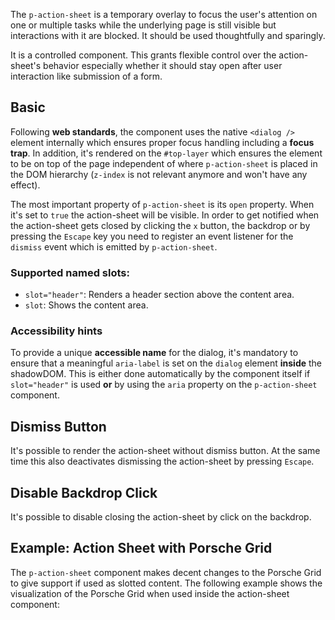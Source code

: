 <ComponentHeading name="Action Sheet"></ComponentHeading>

The `p-action-sheet` is a temporary overlay to focus the user's attention on one or multiple tasks while the underlying
page is still visible but interactions with it are blocked. It should be used thoughtfully and sparingly.

It is a controlled component. This grants flexible control over the action-sheet's behavior especially whether it should
stay open after user interaction like submission of a form.

<TableOfContents></TableOfContents>

## Basic

Following **web standards**, the component uses the native `<dialog />` element internally which ensures proper focus
handling including a **focus trap**. In addition, it's rendered on the `#top-layer` which ensures the element to be on
top of the page independent of where `p-action-sheet` is placed in the DOM hierarchy (`z-index` is not relevant anymore
and won't have any effect).

The most important property of `p-action-sheet` is its `open` property. When it's set to `true` the action-sheet will be
visible. In order to get notified when the action-sheet gets closed by clicking the `x` button, the backdrop or by
pressing the `Escape` key you need to register an event listener for the `dismiss` event which is emitted by
`p-action-sheet`.

### Supported named slots:

- `slot="header"`: Renders a header section above the content area.
- `slot`: Shows the content area.

<Playground :frameworkMarkup="codeSamples" :markup="codeSamples['vanilla-js']" :config="config"></Playground>

### <A11yIcon></A11yIcon> Accessibility hints

To provide a unique **accessible name** for the dialog, it's mandatory to ensure that a meaningful `aria-label` is set
on the `dialog` element **inside** the shadowDOM. This is either done automatically by the component itself if
`slot="header"` is used **or** by using the `aria` property on the `p-action-sheet` component.

## Dismiss Button

It's possible to render the action-sheet without dismiss button. At the same time this also deactivates dismissing the
action-sheet by pressing `Escape`.

<Playground :markup="dismissButtonMarkup" :config="config"></Playground>

## Disable Backdrop Click

It's possible to disable closing the action-sheet by click on the backdrop.

<Playground :markup="disableBackdropClickMarkup" :config="config"></Playground>

## Example: Action Sheet with Porsche Grid

The `p-action-sheet` component makes decent changes to the Porsche Grid to give support if used as slotted content. The
following example shows the visualization of the Porsche Grid when used inside the action-sheet component:

<template>
  <div class="playground">
    <div class="demo">
      <p-button type="button" aria="{ 'aria-haspopup': 'dialog' }" :theme="this.$store.getters.storefrontTheme">Open Action Sheet</p-button>
      <p-action-sheet open="false">
        <p-heading slot="header" size="large" tag="h2">Some Heading</p-heading>
        <ExampleStylesGrid :visualizeGrid="true"/>
        <p-button-group slot="footer">
          <p-button>Accept</p-button>
          <p-button type="button" variant="secondary">Deny</p-button>
        </p-button-group>
      </p-action-sheet>
    </div>
  </div>
</template>

<script lang="ts">
import Vue from 'vue';
import Component from 'vue-class-component';
import { getActionSheetCodeSamples } from '@porsche-design-system/shared';
import ExampleStylesGrid from '@/pages/patterns/styles/example-grid.vue';

@Component({
  components: {
    ExampleStylesGrid
  },
})
export default class Code extends Vue {
  config = { themeable: true };
  actionSheets = [];
  codeSamples = getActionSheetCodeSamples();

  mounted() {
    this.registerEvents();
  }

  updated() {
    /* event handling is registered again on every update since markup is changing and references are lost */
    this.registerEvents();
  }

  registerEvents() {
    this.actionSheets = this.$el.querySelectorAll('.playground .demo > p-action-sheet');
    this.actionSheets.forEach((actionSheet, index) => actionSheet.addEventListener('dismiss', () => this.dismissActionSheet(index)));
    this.$el.querySelectorAll('.playground .demo > p-button').forEach((btn, index) => btn.addEventListener('click', () => this.openActionSheet(index)));
  }

  openActionSheet(index: number): void {
    this.actionSheets[index].open = true;
  }

  dismissActionSheet(index: number): void {
    this.actionSheets[index].open = false;
  }

  dismissButtonMarkup =
    `<p-button type="button" aria="{ 'aria-haspopup': 'dialog' }">Open Action Sheet</p-button>
<p-action-sheet dismiss-button="false" open="false" aria="{ 'aria-label': 'Some Label' }">
  <p-text>Some Content</p-text>
</p-action-sheet>`;

  disableBackdropClickMarkup =
    `<p-button type="button" aria="{ 'aria-haspopup': 'dialog' }">Open Action Sheet</p-button>
<p-action-sheet disable-backdrop-click="true" open="false" aria="{ 'aria-label': 'Some Label' }">
  <p-text>Some Content</p-text>
</p-action-sheet>`;
}
</script>
